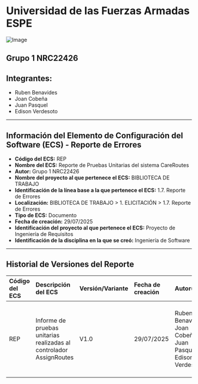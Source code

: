 # Universidad de las Fuerzas Armadas ESPE
![Image](https://github.com/user-attachments/assets/6eea1ab2-5539-4c62-911d-75f0a347322e)

## Grupo 1 NRC22426

## Integrantes:
- Ruben Benavides
- Joan Cobeña
- Juan Pasquel
- Edison Verdesoto

---

## Información del Elemento de Configuración del Software (ECS) - Reporte de Errores

* **Código del ECS:** REP
* **Nombre del ECS:** Reporte de Pruebas Unitarias del sistema CareRoutes
* **Autor:** Grupo 1 NRC22426
* **Nombre del proyecto al que pertenece el ECS:** BIBLIOTECA DE TRABAJO
* **Identificación de la línea base a la que pertenece el ECS:** 1.7. Reporte de Errores
* **Localización:** BIBLIOTECA DE TRABAJO > 1. ELICITACIÓN > 1.7. Reporte de Errores
* **Tipo de ECS:** Documento
* **Fecha de creación:** 29/07/2025
* **Identificación del proyecto al que pertenece el ECS:** Proyecto de Ingeniería de Requisitos
* **Identificación de la disciplina en la que se creó:** Ingeniería de Software

---

## Historial de Versiones del Reporte

| Código del ECS | Descripción del ECS | Versión/Variante | Fecha de creación | Autor(es) | Localización | Observaciones |
| :--- | :--- | :--- | :--- | :--- | :--- | :--- |
| REP | Informe de pruebas unitarias realizadas al controlador AssignRoutes | V1.0 | 29/07/2025 | Ruben Benavides, Joan Cobeña, Juan Pasquel, Edison Verdesoto | 22426_G1_ADS\\BIBLIOTECA DE TRABAJO\\1. ELICITACIÓN\\1.7. Reporte de Errores\\Reporte de Pruebas Unitarias V1.pdf | El documento resume los resultados exitosos de las pruebas realizadas al controlador; no se identificaron errores hasta esta versión |
